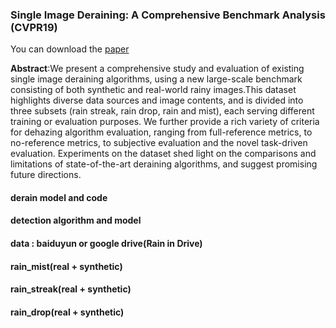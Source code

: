 ### Single Image Deraining: A Comprehensive Benchmark Analysis (CVPR19)

You can download the [paper](http://www.arxiv.com/cvpr2019.pdf)

<strong>Abstract</strong>:We present a comprehensive study and evaluation of existing single image deraining algorithms, using a new large-scale benchmark consisting of both synthetic and real-world rainy images.This dataset highlights diverse data sources and image contents, and is divided into three subsets (rain streak, rain drop, rain and mist), each serving different training or evaluation purposes. We further provide a rich variety of criteria for dehazing algorithm evaluation, ranging from full-reference metrics, to no-reference metrics, to subjective evaluation and the novel task-driven evaluation. Experiments on the dataset shed light on the comparisons and limitations of state-of-the-art deraining algorithms, and suggest promising future directions.

#### derain model and code

#### detection algorithm and model

#### data : baiduyun or google drive(Rain in Drive)

#### rain_mist(real + synthetic)

#### rain_streak(real + synthetic)

#### rain_drop(real + synthetic)
